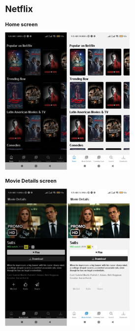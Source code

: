 # Netflix

### Home screen
<img src="assets/images/screenshots/Home-Dark-ss.jpeg" width="200">
<img src="assets/images/screenshots/Home-Light-ss.jpeg" width="200">

### Movie Details screen
<img src="assets/images/screenshots/MovieDetails-Dark-ss.jpeg" width="200">
<img src="assets/images/screenshots/MovieDetails-Light-ss.jpeg" width="200">